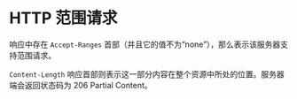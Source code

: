 # HTTP 范围请求

响应中存在 `Accept-Ranges` 首部（并且它的值不为“none”），那么表示该服务器支持范围请求。

`Content-Length` 响应首部则表示这一部分内容在整个资源中所处的位置。服务器端会返回状态码为 206 Partial Content。
